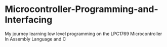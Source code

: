 # Microcontroller-Programming-and-Interfacing
My journey learning low level programming on the LPC1769 Microcontroller
In Assembly Language and C
